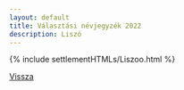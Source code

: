 ```yaml
---
layout: default
title: Választási névjegyzék 2022
description: Liszó
---
```


{% include settlementHTMLs/Liszoo.html %}

[Vissza](./)
